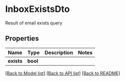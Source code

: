 # InboxExistsDto

Result of email exists query
## Properties
Name | Type | Description | Notes
------------ | ------------- | ------------- | -------------
**exists** | **bool** |  | 

[[Back to Model list]](../README#documentation-for-models) [[Back to API list]](../README#documentation-for-api-endpoints) [[Back to README]](../README)


